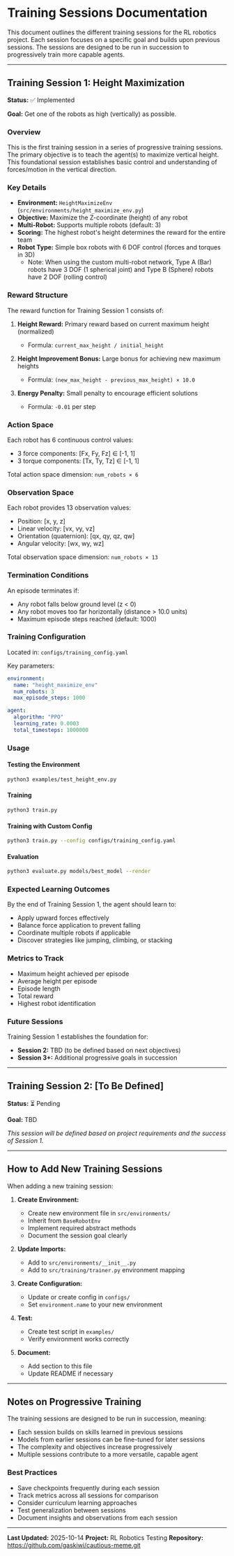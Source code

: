 # Training Sessions Documentation

This document outlines the different training sessions for the RL robotics project. Each session focuses on a specific goal and builds upon previous sessions. The sessions are designed to be run in succession to progressively train more capable agents.

---

## Training Session 1: Height Maximization

**Status:** ✅ Implemented

**Goal:** Get one of the robots as high (vertically) as possible.

### Overview
This is the first training session in a series of progressive training sessions. The primary objective is to teach the agent(s) to maximize vertical height. This foundational session establishes basic control and understanding of forces/motion in the vertical direction.

### Key Details
- **Environment:** `HeightMaximizeEnv` (`src/environments/height_maximize_env.py`)
- **Objective:** Maximize the Z-coordinate (height) of any robot
- **Multi-Robot:** Supports multiple robots (default: 3)
- **Scoring:** The highest robot's height determines the reward for the entire team
- **Robot Type:** Simple box robots with 6 DOF control (forces and torques in 3D)
  - Note: When using the custom multi-robot network, Type A (Bar) robots have 3 DOF (1 spherical joint) and Type B (Sphere) robots have 2 DOF (rolling control)

### Reward Structure
The reward function for Training Session 1 consists of:

1. **Height Reward:** Primary reward based on current maximum height (normalized)
   - Formula: `current_max_height / initial_height`
   
2. **Height Improvement Bonus:** Large bonus for achieving new maximum heights
   - Formula: `(new_max_height - previous_max_height) × 10.0`
   
3. **Energy Penalty:** Small penalty to encourage efficient solutions
   - Formula: `-0.01` per step

### Action Space
Each robot has 6 continuous control values:
- 3 force components: [Fx, Fy, Fz] ∈ [-1, 1]
- 3 torque components: [Tx, Ty, Tz] ∈ [-1, 1]

Total action space dimension: `num_robots × 6`

### Observation Space
Each robot provides 13 observation values:
- Position: [x, y, z]
- Linear velocity: [vx, vy, vz]
- Orientation (quaternion): [qx, qy, qz, qw]
- Angular velocity: [wx, wy, wz]

Total observation space dimension: `num_robots × 13`

### Termination Conditions
An episode terminates if:
- Any robot falls below ground level (z < 0)
- Any robot moves too far horizontally (distance > 10.0 units)
- Maximum episode steps reached (default: 1000)

### Training Configuration
Located in: `configs/training_config.yaml`

Key parameters:
```yaml
environment:
  name: "height_maximize_env"
  num_robots: 3
  max_episode_steps: 1000

agent:
  algorithm: "PPO"
  learning_rate: 0.0003
  total_timesteps: 1000000
```

### Usage

#### Testing the Environment
```bash
python3 examples/test_height_env.py
```

#### Training
```bash
python3 train.py
```

#### Training with Custom Config
```bash
python3 train.py --config configs/training_config.yaml
```

#### Evaluation
```bash
python3 evaluate.py models/best_model --render
```

### Expected Learning Outcomes
By the end of Training Session 1, the agent should learn to:
- Apply upward forces effectively
- Balance force application to prevent falling
- Coordinate multiple robots if applicable
- Discover strategies like jumping, climbing, or stacking

### Metrics to Track
- Maximum height achieved per episode
- Average height per episode
- Episode length
- Total reward
- Highest robot identification

### Future Sessions
Training Session 1 establishes the foundation for:
- **Session 2:** TBD (to be defined based on next objectives)
- **Session 3+:** Additional progressive goals in succession

---

## Training Session 2: [To Be Defined]

**Status:** ⏳ Pending

**Goal:** TBD

*This session will be defined based on project requirements and the success of Session 1.*

---

## How to Add New Training Sessions

When adding a new training session:

1. **Create Environment:**
   - Create new environment file in `src/environments/`
   - Inherit from `BaseRobotEnv`
   - Implement required abstract methods
   - Document the session goal clearly

2. **Update Imports:**
   - Add to `src/environments/__init__.py`
   - Add to `src/training/trainer.py` environment mapping

3. **Create Configuration:**
   - Update or create config in `configs/`
   - Set `environment.name` to your new environment

4. **Test:**
   - Create test script in `examples/`
   - Verify environment works correctly

5. **Document:**
   - Add section to this file
   - Update README if necessary

---

## Notes on Progressive Training

The training sessions are designed to be run in succession, meaning:
- Each session builds on skills learned in previous sessions
- Models from earlier sessions can be fine-tuned for later sessions
- The complexity and objectives increase progressively
- Multiple sessions contribute to a more versatile, capable agent

### Best Practices
- Save checkpoints frequently during each session
- Track metrics across all sessions for comparison
- Consider curriculum learning approaches
- Test generalization between sessions
- Document insights and observations from each session

---

**Last Updated:** 2025-10-14
**Project:** RL Robotics Testing
**Repository:** https://github.com/gaskiwi/cautious-meme.git
